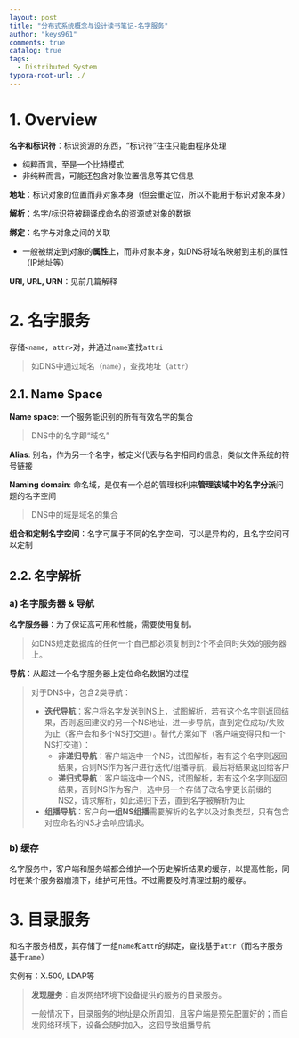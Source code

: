 ```yaml
---
layout: post
title: "分布式系统概念与设计读书笔记-名字服务"
author: "keys961"
comments: true
catalog: true
tags:
  - Distributed System
typora-root-url: ./
---
```


# 1. Overview

**名字和标识符**：标识资源的东西，“标识符”往往只能由程序处理

- 纯粹而言，至是一个比特模式
- 非纯粹而言，可能还包含对象位置信息等其它信息

**地址**：标识对象的位置而非对象本身（但会重定位，所以不能用于标识对象本身）

**解析**：名字/标识符被翻译成命名的资源或对象的数据

**绑定**：名字与对象之间的关联

- 一般被绑定到对象的**属性**上，而非对象本身，如DNS将域名映射到主机的属性（IP地址等）

**URI, URL, URN**：见前几篇解释

# 2. 名字服务

存储`<name, attr>`对，并通过`name`查找`attri`

> 如DNS中通过域名（`name`），查找地址（`attr`） 

## 2.1. Name Space

**Name space**: 一个服务能识别的所有有效名字的集合

> DNS中的名字即“域名”

**Alias**: 别名，作为另一个名字，被定义代表与名字相同的信息，类似文件系统的符号链接

**Naming domain**: 命名域，是仅有一个总的管理权利来**管理该域中的名字分派**问题的名字空间

> DNS中的域是域名的集合

**组合和定制名字空间**：名字可属于不同的名字空间，可以是异构的，且名字空间可以定制

## 2.2. 名字解析

### a) 名字服务器 & 导航

**名字服务器**：为了保证高可用和性能，需要使用复制。

> 如DNS规定数据库的任何一个自己都必须复制到2个不会同时失效的服务器上。

**导航**：从超过一个名字服务器上定位命名数据的过程

> 对于DNS中，包含2类导航：
>
> - **迭代导航**：客户将名字发送到NS上，试图解析，若有这个名字则返回结果，否则返回建议的另一个NS地址，进一步导航，直到定位成功/失败为止（客户会和多个NS打交道）。替代方案如下（客户端变得只和一个NS打交道）：
>   - **非递归导航**：客户端选中一个NS，试图解析，若有这个名字则返回结果，否则NS作为客户进行迭代/组播导航，最后将结果返回给客户
>   - **递归式导航**：客户端选中一个NS，试图解析，若有这个名字则返回结果，否则NS作为客户，选中另一个存储了改名字更长前缀的NS2，请求解析，如此递归下去，直到名字被解析为止
> - **组播导航**：客户向**一组NS组播**需要解析的名字以及对象类型，只有包含对应命名的NS才会响应请求。

### b) 缓存

名字服务中，客户端和服务端都会维护一个历史解析结果的缓存，以提高性能，同时在某个服务器崩溃下，维护可用性。不过需要及时清理过期的缓存。

# 3. 目录服务

和名字服务相反，其存储了一组`name`和`attr`的绑定，查找基于`attr`（而名字服务基于`name`）

实例有：X.500, LDAP等

> **发现服务**：自发网络环境下设备提供的服务的目录服务。
>
> 一般情况下，目录服务的地址是众所周知，且客户端是预先配置好的；而自发网络环境下，设备会随时加入，这回导致组播导航

